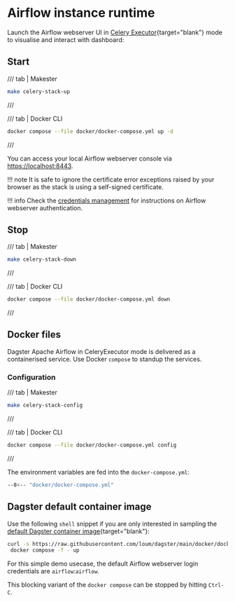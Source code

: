 # Airflow instance runtime

Launch the Airflow webserver UI in [Celery Executor](https://airflow.apache.org/docs/apache-airflow/stable/core-concepts/executor/celery.html){target="blank"} mode to visualise and interact with dashboard:

## Start

/// tab | Makester
``` sh
make celery-stack-up
```
///

/// tab | Docker CLI
``` sh
docker compose --file docker/docker-compose.yml up -d
```
///

You can access your local Airflow webserver console via [https://localhost:8443](http://localhost:8443).

!!! note
    It is safe to ignore the certificate error exceptions raised by your browser as the stack is using a self-signed certificate.

!!! info
    Check the [credentials management](../../operations/bootstrap/auth.md#remote-executor-credentials-management) for instructions on Airflow webserver authentication.

## Stop

/// tab | Makester
``` sh
make celery-stack-down
```
///

/// tab | Docker CLI
``` sh
docker compose --file docker/docker-compose.yml down
```
///

## Docker files

Dagster Apache Airflow in CeleryExecutor mode is delivered as a containerised service. Use Docker `compose` to standup the services.

### Configuration

/// tab | Makester
``` sh
make celery-stack-config
```
///

/// tab | Docker CLI
``` sh
docker compose --file docker/docker-compose.yml config
```
///


The environment variables are fed into the `docker-compose.yml`:
``` sh title="Apache Airflow CeleryExecutor Docker compose file."
--8<-- "docker/docker-compose.yml"
```

## Dagster default container image

Use the following `shell` snippet if you are only interested in sampling the [default Dagster container image](https://hub.docker.com/r/loum/dagster){target="blank"}:

``` sh
curl -s https://raw.githubusercontent.com/loum/dagster/main/docker/docker-compose.yml |\
 docker compose -f - up
```

For this simple demo usecase, the default Airflow webserver login credentials are `airflow`:`airflow`.

This blocking variant of the `docker compose` can be stopped by hitting `Ctrl-C`.
